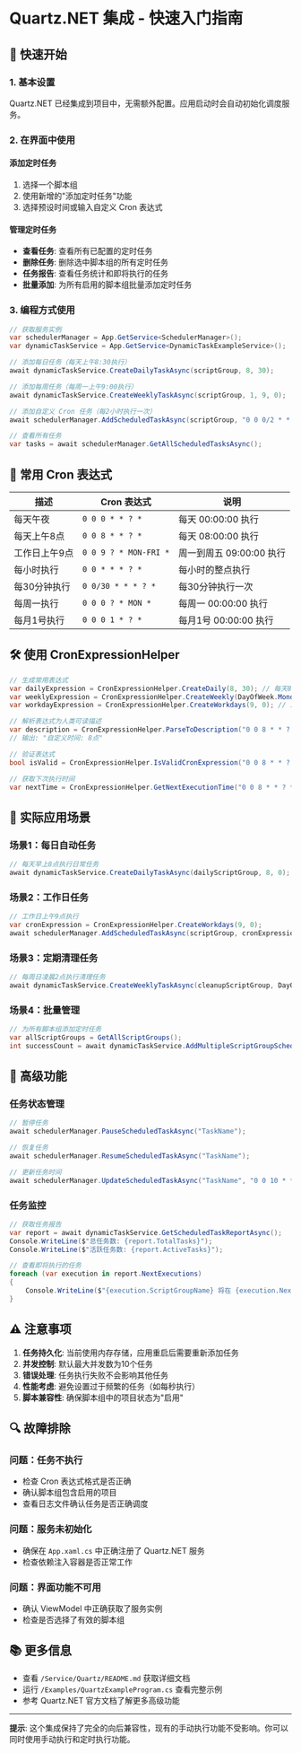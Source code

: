# Quartz.NET 集成 - 快速入门指南

## 🚀 快速开始

### 1. 基本设置
Quartz.NET 已经集成到项目中，无需额外配置。应用启动时会自动初始化调度服务。

### 2. 在界面中使用

#### 添加定时任务
1. 选择一个脚本组
2. 使用新增的"添加定时任务"功能
3. 选择预设时间或输入自定义 Cron 表达式

#### 管理定时任务
- **查看任务**: 查看所有已配置的定时任务
- **删除任务**: 删除选中脚本组的所有定时任务
- **任务报告**: 查看任务统计和即将执行的任务
- **批量添加**: 为所有启用的脚本组批量添加定时任务

### 3. 编程方式使用

```csharp
// 获取服务实例
var schedulerManager = App.GetService<SchedulerManager>();
var dynamicTaskService = App.GetService<DynamicTaskExampleService>();

// 添加每日任务（每天上午8:30执行）
await dynamicTaskService.CreateDailyTaskAsync(scriptGroup, 8, 30);

// 添加每周任务（每周一上午9:00执行）
await dynamicTaskService.CreateWeeklyTaskAsync(scriptGroup, 1, 9, 0);

// 添加自定义 Cron 任务（每2小时执行一次）
await schedulerManager.AddScheduledTaskAsync(scriptGroup, "0 0 0/2 * * ? *");

// 查看所有任务
var tasks = await schedulerManager.GetAllScheduledTasksAsync();
```

## 📅 常用 Cron 表达式

| 描述 | Cron 表达式 | 说明 |
|------|-------------|------|
| 每天午夜 | `0 0 0 * * ? *` | 每天 00:00:00 执行 |
| 每天上午8点 | `0 0 8 * * ? *` | 每天 08:00:00 执行 |
| 工作日上午9点 | `0 0 9 ? * MON-FRI *` | 周一到周五 09:00:00 执行 |
| 每小时执行 | `0 0 * * * ? *` | 每小时的整点执行 |
| 每30分钟执行 | `0 0/30 * * * ? *` | 每30分钟执行一次 |
| 每周一执行 | `0 0 0 ? * MON *` | 每周一 00:00:00 执行 |
| 每月1号执行 | `0 0 0 1 * ? *` | 每月1号 00:00:00 执行 |

## 🛠️ 使用 CronExpressionHelper

```csharp
// 生成常用表达式
var dailyExpression = CronExpressionHelper.CreateDaily(8, 30); // 每天8:30
var weeklyExpression = CronExpressionHelper.CreateWeekly(DayOfWeek.Monday, 9, 0); // 每周一9:00
var workdayExpression = CronExpressionHelper.CreateWorkdays(9, 0); // 工作日9:00

// 解析表达式为人类可读描述
var description = CronExpressionHelper.ParseToDescription("0 0 8 * * ? *");
// 输出: "自定义时间: 8点"

// 验证表达式
bool isValid = CronExpressionHelper.IsValidCronExpression("0 0 8 * * ? *");

// 获取下次执行时间
var nextTime = CronExpressionHelper.GetNextExecutionTime("0 0 8 * * ? *");
```

## 🎯 实际应用场景

### 场景1：每日自动任务
```csharp
// 每天早上8点执行日常任务
await dynamicTaskService.CreateDailyTaskAsync(dailyScriptGroup, 8, 0);
```

### 场景2：工作日任务
```csharp
// 工作日上午9点执行
var cronExpression = CronExpressionHelper.CreateWorkdays(9, 0);
await schedulerManager.AddScheduledTaskAsync(scriptGroup, cronExpression);
```

### 场景3：定期清理任务
```csharp
// 每周日凌晨2点执行清理任务
await dynamicTaskService.CreateWeeklyTaskAsync(cleanupScriptGroup, DayOfWeek.Sunday, 2, 0);
```

### 场景4：批量管理
```csharp
// 为所有脚本组添加定时任务
var allScriptGroups = GetAllScriptGroups();
int successCount = await dynamicTaskService.AddMultipleScriptGroupSchedulesAsync(allScriptGroups);
```

## 🔧 高级功能

### 任务状态管理
```csharp
// 暂停任务
await schedulerManager.PauseScheduledTaskAsync("TaskName");

// 恢复任务
await schedulerManager.ResumeScheduledTaskAsync("TaskName");

// 更新任务时间
await schedulerManager.UpdateScheduledTaskAsync("TaskName", "0 0 10 * * ? *");
```

### 任务监控
```csharp
// 获取任务报告
var report = await dynamicTaskService.GetScheduledTaskReportAsync();
Console.WriteLine($"总任务数: {report.TotalTasks}");
Console.WriteLine($"活跃任务数: {report.ActiveTasks}");

// 查看即将执行的任务
foreach (var execution in report.NextExecutions)
{
    Console.WriteLine($"{execution.ScriptGroupName} 将在 {execution.NextFireTime} 执行");
}
```

## ⚠️ 注意事项

1. **任务持久化**: 当前使用内存存储，应用重启后需要重新添加任务
2. **并发控制**: 默认最大并发数为10个任务
3. **错误处理**: 任务执行失败不会影响其他任务
4. **性能考虑**: 避免设置过于频繁的任务（如每秒执行）
5. **脚本兼容性**: 确保脚本组中的项目状态为"启用"

## 🔍 故障排除

### 问题：任务不执行
- 检查 Cron 表达式格式是否正确
- 确认脚本组包含启用的项目
- 查看日志文件确认任务是否正确调度

### 问题：服务未初始化
- 确保在 `App.xaml.cs` 中正确注册了 Quartz.NET 服务
- 检查依赖注入容器是否正常工作

### 问题：界面功能不可用
- 确认 ViewModel 中正确获取了服务实例
- 检查是否选择了有效的脚本组

## 📚 更多信息

- 查看 `/Service/Quartz/README.md` 获取详细文档
- 运行 `/Examples/QuartzExampleProgram.cs` 查看完整示例
- 参考 Quartz.NET 官方文档了解更多高级功能

---

**提示**: 这个集成保持了完全的向后兼容性，现有的手动执行功能不受影响。你可以同时使用手动执行和定时执行功能。